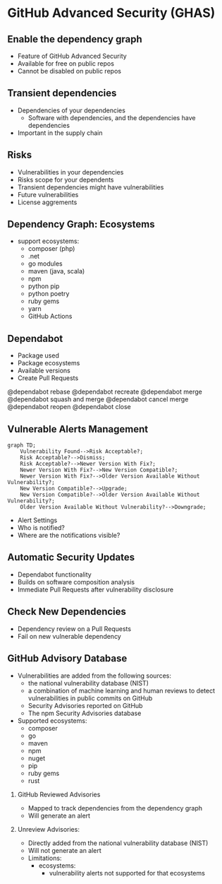 # GitHub Advanced Security (GHAS)

## Enable the dependency graph
- Feature of GitHub Advanced Security
- Available for free on public repos
- Cannot be disabled on public repos

## Transient dependencies
- Dependencies of your dependencies
    - Software with dependencies, and the dependencies have dependencies
- Important in the supply chain

## Risks
- Vulnerabilities in your dependencies
- Risks scope for your dependents
- Transient dependencies might have vulnerabilities
- Future vulnerabilities
- License aggrements

## Dependency Graph: Ecosystems
- support ecosystems:
    - composer (php)
    - .net
    - go modules
    - maven (java, scala)
    - npm
    - python pip
    - python poetry
    - ruby gems
    - yarn
    - GitHub Actions

## Dependabot
- Package used
- Package ecosystems
- Available versions
- Create Pull Requests

@dependabot rebase
@dependabot recreate
@dependabot merge
@dependabot squash and merge
@dependabot cancel merge
@dependabot reopen
@dependabot close

## Vulnerable Alerts Management
```mermaid
graph TD;
    Vulnerability Found-->Risk Acceptable?;
    Risk Acceptable?-->Dismiss;
    Risk Acceptable?-->Newer Version With Fix?;
    Newer Version With Fix?-->New Version Compatible?;
    Newer Version With Fix?-->Older Version Available Without Vulnerability?;
    New Version Compatible?-->Upgrade;
    New Version Compatible?-->Older Version Available Without Vulnerability?;
    Older Version Available Without Vulnerability?-->Downgrade;
```
- Alert Settings
- Who is notified?
- Where are the notifications visible?

## Automatic Security Updates
- Dependabot functionality
- Builds on software composition analysis
- Immediate Pull Requests after vulnerability disclosure

## Check New Dependencies
- Dependency review on a Pull Requests
- Fail on new vulnerable dependency

## GitHub Advisory Database
- Vulnerabilities are added from the following sources:
    - the national vulnerability database (NIST)
    - a combination of machine learning and human reviews to detect vulnerabilities in public commits on GitHub
    - Security Advisories reported on GitHub
    - The npm Security Advisories database
- Supported ecosystems:
    - composer
    - go
    - maven
    - npm
    - nuget
    - pip
    - ruby gems
    - rust

1. GitHub Reviewed Advisories
    - Mapped to track dependencies from the dependency graph
    - Will generate an alert

2. Unreview Advisories:
    - Directly added from the national vulnerability database (NIST)
    - Will not generate an alert
    - Limitations:
        - ecosystems:
            - vulnerability alerts not supported for that ecosystems    